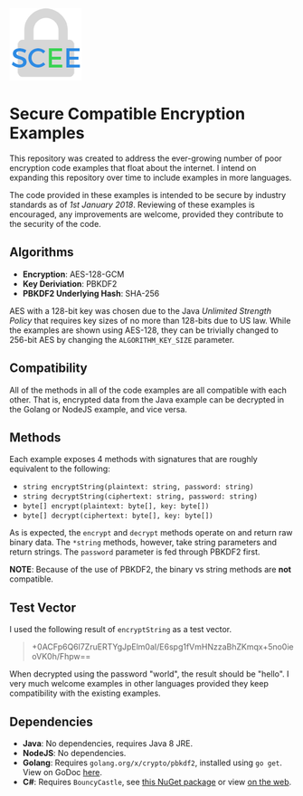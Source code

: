 ![](icon.png)

# Secure Compatible Encryption Examples
This repository was created to address the ever-growing number of poor
encryption code examples that float about the internet.  I intend on expanding
this repository over time to include examples in more languages.

The code provided in these examples is intended to be secure by industry
standards as of *1st January 2018*.  Reviewing of these examples is encouraged,
any improvements are welcome, provided they contribute to the security of the
code.

## Algorithms
- **Encryption**: AES-128-GCM
- **Key Deriviation**: PBKDF2
- **PBKDF2 Underlying Hash**: SHA-256

AES with a 128-bit key was chosen due to the Java *Unlimited Strength Policy*
that requires key sizes of no more than 128-bits due to US law.  While the
examples are shown using AES-128, they can be trivially changed to 256-bit AES
by changing the `ALGORITHM_KEY_SIZE` parameter.

## Compatibility
All of the methods in all of the code examples are all compatible with each
other.  That is, encrypted data from the Java example can be decrypted in the
Golang or NodeJS example, and vice versa.

## Methods
Each example exposes 4 methods with signatures that are roughly equivalent to
the following:
- `string encryptString(plaintext: string, password: string)`
- `string decryptString(ciphertext: string, password: string)`
- `byte[] encrypt(plaintext: byte[], key: byte[])`
- `byte[] decrypt(ciphertext: byte[], key: byte[])`

As is expected, the `encrypt` and `decrypt` methods operate on and return raw
binary data.  The `*string` methods, however, take string parameters and return
strings.  The `password` parameter is fed through PBKDF2 first.

**NOTE**: Because of the use of PBKDF2, the binary vs string methods are **not**
compatible.

## Test Vector
I used the following result of `encryptString` as a test vector.
> +0ACFp6Q6l7ZruERTYgJpElm0aI/E6spg1fVmHNzzaBhZKmqx+5no0ieoVK0h/Fhpw==

When decrypted using the password "world", the result should be "hello".  I
very much welcome examples in other languages provided they keep compatibility
with the existing examples.

## Dependencies
- **Java**: No dependencies, requires Java 8 JRE.
- **NodeJS**: No dependencies.
- **Golang**: Requires `golang.org/x/crypto/pbkdf2`, installed using `go get`.  View on GoDoc [here](https://godoc.org/golang.org/x/crypto/pbkdf2).
- **C#**: Requires `BouncyCastle`, see [this NuGet package](https://www.nuget.org/packages/BouncyCastle/) or view [on the web](http://www.bouncycastle.org/csharp/).
